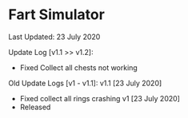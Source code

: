 # Fart Simulator

Last Updated: 23 July 2020

Update Log [v1.1 >> v1.2]:
- Fixed Collect all chests not working

Old Update Logs [v1 - v1.1]:
v1.1 [23 July 2020]
- Fixed collect all rings crashing
v1 [23 July 2020]
- Released
